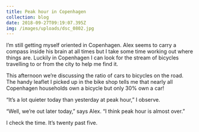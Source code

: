 ```yaml
---
title: Peak hour in Copenhagen
collection: blog
date: 2018-09-27T09:19:07.395Z
img: /images/uploads/dsc_0802.jpg
---
```

I’m still getting myself oriented in Copenhagen. Alex seems to carry a compass inside his brain at all times but I take some time working out where things are. Luckily in Copenhagen I can look for the stream of bicycles travelling to or from the city to help me find it.

This afternoon we’re discussing the ratio of cars to bicycles on the road. The handy leaflet I picked up in the bike shop tells me that nearly all Copenhagen households own a bicycle but only 30% own a car!

“It’s a lot quieter today than yesterday at peak hour,” I observe.

“Well, we’re out later today,” says Alex. “I think peak hour is almost over.”

I check the time. It’s twenty past five.
